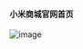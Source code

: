 #### 小米商城官网首页
![image](https://images2018.cnblogs.com/blog/1318434/201805/1318434-20180503220103177-1220064172.png)